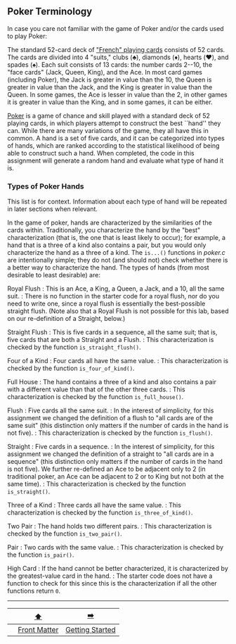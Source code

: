 ## Poker Terminology

In case you care not familiar with the game of Poker and/or the cards used to play Poker:

The standard 52-card deck of ["French" playing cards](https://en.wikipedia.org/wiki/Standard_52-card_deck) consists of 52 cards.
The cards are divided into 4 "suits," clubs (♣️), diamonds (♦️), hearts (♥️), and spades (♠️).
Each suit consists of 13 cards: the number cards 2--10, the "face cards" (Jack, Queen, King), and the Ace.
In most card games (including Poker), the Jack is greater in value than the 10, the Queen is greater in value than the Jack, and the King is greater in value than the Queen.
In some games, the Ace is lesser in value than the 2, in other games it is greater in value than the King, and in some games, it can be either.

[Poker](https://en.wikipedia.org/wiki/Poker) is a game of chance and skill played with a standard deck of 52 playing cards, in which players attempt to construct the best ``hand'' they can.
While there are many variations of the game, they all have this in common.
A hand is a set of five cards, and it can be categorized into types of hands, which are ranked according to the statistical likelihood of being able to construct such a hand.
When completed, the code in this assignment will generate a random hand and evaluate what type of hand it is.

### Types of Poker Hands

This list is for context. Information about each type of hand will be repeated in later sections when relevant.

In the game of poker, hands are characterized by the similarities of the cards within.
Traditionally, you characterize the hand by the "best" characterization (that is, the one that is least likely to occur);
for example, a hand that is a three of a kind also contains a pair, but you would only characterize the hand as a three of a kind.
The `is...()` functions in *poker.c* are intentionally simple;
they do not (and should not) check whether there is a better way to characterize the hand.
The types of hands (from most desirable to least desirable) are:

Royal Flush
: This is an Ace, a King, a Queen, a Jack, and a 10, all the same suit.
: There is no function in the starter code for a royal flush, nor do you need to write one, since a royal flush is essentially the best-possible straight flush.
  (Note also that a Royal Flush is not possible for this lab, based on our re-definition of a Straight, below.)

Straight Flush
: This is five cards in a sequence, all the same suit;
  that is, five cards that are both a Straight and a Flush.
: This characterization is checked by the function `is_straight_flush()`.

Four of a Kind
: Four cards all have the same value.
: This characterization is checked by the function `is_four_of_kind()`.

Full House
: The hand contains a three of a kind and also contains a pair with a different value than that of the other three cards.
: This characterization is checked by the function `is_full_house()`.

Flush
: Five cards all the same suit.
: In the interest of simplicity, for this assignment we changed the definition of a flush to "all cards are of the same suit" (this distinction only matters if the number of cards in the hand is not five).
: This characterization is checked by the function `is_flush()`.

Straight
: Five cards in a sequence. 
: In the interest of simplicity, for this assignment we changed the definition of a straight to "all cards are in a sequence" (this distinction only matters if the number of cards in the hand is not five).
  We further re-defined an Ace to be adjacent only to 2 (in traditional poker, an Ace can be adjacent to 2 or to King but not both at the same time).
: This characterization is checked by the function `is_straight()`.

Three of a Kind
: Three cards all have the same value.
: This characterization is checked by the function `is_three_of_kind()`.

Two Pair
: The hand holds two different pairs.
: This characterization is checked by the function `is_two_pair()`.
  
Pair
: Two cards with the same value.
: This characterization is checked by the function `is_pair()`.

High Card
: If the hand cannot be better characterized, it is characterized by the greatest-value card in the hand.
: The starter code does not have a function to check for this since this is the characterization if all the other functions return `0`.

---

|                 |      [⬆️](../README.md)      |       [➡️](2-getting-started.md)        |
|:---------------:|:----------------------------:|:---------------------------------------:|
|                 | [Front Matter](../README.md) | [Getting Started](2-getting-started.md) |
